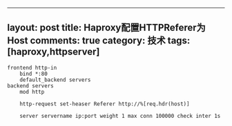 
---
layout: post
title: Haproxy配置HTTPReferer为Host
comments: true
category: 技术
tags: [haproxy,httpserver]
---


```shell
frontend http-in
    bind *:80
    default_backend servers
backend servers
    mod http

    http-request set-heaser Referer http://%[req.hdr(host)]

    server servername ip:port weight 1 max conn 100000 check inter 1s
```

